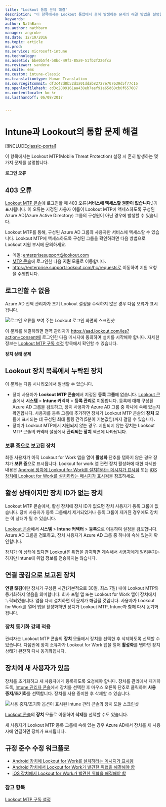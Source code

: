 ```yaml
---
title: "Lookout 통합 문제 해결"
description: "이 항목에서는 Lookout 통합에서 흔히 발생하는 문제의 해결 방법을 설명합니다."
keywords: 
author: NathBarn
ms.author: nathbarn
manager: angrobe
ms.date: 12/19/2016
ms.topic: article
ms.prod: 
ms.service: microsoft-intune
ms.technology: 
ms.assetid: bbe0b5f4-b8bc-49f3-85a9-51fb2f226fca
ms.reviewer: sandera
ms.suite: ems
ms.custom: intune-classic
ms.translationtype: Human Translation
ms.sourcegitcommit: df3c42d8b52d1a01ddab82727e707639d5f77c16
ms.openlocfilehash: cd3c2809161aa438eb7aef91a65d68cb0f657607
ms.contentlocale: ko-kr
ms.lasthandoff: 06/08/2017


---
```


# <a name="troubleshoot-lookout-integration-with-intune"></a>Intune과 Lookout의 통합 문제 해결

[!INCLUDE[classic-portal](../includes/classic-portal.md)]

이 항목에서는 Lookout MTP(Mobile Threat Protection) 설정 시 흔히 발생하는 몇 가지 문제를 설명합니다.

**로그인 오류**

## <a name="403-errors"></a>403 오류
[Lookout MTP 콘솔](https://aad.lookout.com)에 로그인할 때 403 오류(**서비스에 액세스할 권한이 없습니다.**)가 표시됩니다. 이 오류는 지정된 사용자 이름이 Lookout MTP에 액세스하도록 구성된 Azure AD(Azure Active Directory) 그룹의 구성원이 아닌 경우에 발생할 수 있습니다.

Lookout MTP를 통해, 구성된 Azure AD 그룹의 사용자만 서비스에 액세스할 수 있습니다. Lookout MTP에 액세스하도록 구성된 그룹을 확인하려면 다음 방법으로 Lookout 지원 부서에 문의하세요.

* 메일: enterprisesupport@lookout.com
* [MTP 콘솔](http://aad.lookout.com)에 로그인한 다음 **지원** 모듈로 이동합니다.
* https://enterprise.support.lookout.com/hc/requests로 이동하여 지원 요청을 수행합니다.

## <a name="unable-to-sign-in"></a>로그인할 수 없음
Azure AD 전역 관리자가 초기 Lookout 설정을 수락하지 않은 경우 다음 오류가 표시됩니다.

![로그인 오류를 보여 주는 Lookout 로그인 화면의 스크린샷](../media/mtp/lookout-mtp-consent-not-accepted-error.png)

이 문제를 해결하려면 전역 관리자가 https://aad.lookout.com/les?action=consent에 로그인한 다음 메시지에 동의하여 설치를 시작해야 합니다. 자세한 정보는 [Lookout MTP 구독 설정](../deploy-use/setup-your-lookout-mtd-subscription.md) 항목에서 확인할 수 있습니다.

**장치 상태 문제**

## <a name="device-missing-from-lookout-device-list"></a>Lookout 장치 목록에서 누락된 장치

이 문제는 다음 시나리오에서 발생할 수 있습니다.
* 장치 사용자가 **Lookout MTP 콘솔**에서 지정된 **등록 그룹**에 없습니다.  [Lookout 콘솔](http://aad.lookout.com)에서 **시스템** > **Intune 커넥터** > **등록 관리**로 이동합니다.  등록에 대해 구성된 Azure AD 그룹을 검토하고, 장치 사용자가 Azure AD 그룹 중 하나에 속해 있는지 확인합니다.  사용자를 등록 그룹에 추가하면 장치가 Lookout MTP 콘솔의 **장치** 모듈에 표시되는 데 구성된 최대 폴링 간격(5분이 기본값임)까지 걸릴 수 있습니다.
* 장치가 Lookout MTP에서 지원되지 않는 경우.  지원되지 않는 장치는 Lookout MTP 콘솔의 커넥터 설정에서 **관리되는 장치** 섹션에 나타납니다.

### <a name="device-reported-as-pending"></a>**보류 중**으로 보고된 장치

최종 사용자가 아직 Lookout for Work 앱을 열어 **활성화** 단추를 탭하지 않은 경우 장치가 **보류 중**으로 표시됩니다. Lookout for work 앱 관련 장치 활성화에 대한 자세한 내용은 [Android 장치에 Lookout for Work를 설치하라는 메시지가 표시됨](http://docs.microsoft.com/intune-user-help/you-are-prompted-to-install-lookout-for-work-android) 또는 [iOS 장치에 Lookout for Work를 설치하라는 메시지가 표시됨](https://docs.microsoft.com/intune-user-help/you-are-prompted-to-install-lookout-for-work-ios)을 참조하세요.

## <a name="device-whos-active-but-has-no-device-id"></a>활성 상태이지만 장치 ID가 없는 장치
Lookout MTP 콘솔에서, 활성 장치에 장치 ID가 없으면 장치 사용자가 등록 그룹에 없습니다. 장치 사용자가 등록 그룹에서 제거되었거나 등록 그룹이 제거된 경우에도 장치는 이 상태가 될 수 있습니다.

[Lookout 콘솔](http://aad.lookout.com)에서 **시스템** > **Intune 커넥터** > **등록**으로 이동하여 설정을 검토합니다.  Azure AD 그룹을 검토하고, 장치 사용자가 Azure AD 그룹 중 하나에 속해 있는지 확인합니다.

장치가 이 상태에 있다면 Lookout은 위협을 감지하면 계속해서 사용자에게 알려주기는 하지만 Intune에 위협 정보를 전송하지는 않습니다.

## <a name="device-reported-as-disconnected"></a>**연결 끊김**으로 보고된 장치

**연결 끊김**이란 장치가 구성된 시간(기본적으로 30일, 최소 7일) 내에 Lookout MTP와 동기화하지 않음을 의미합니다. 회사 포털 앱 또는 Lookout for Work 앱이 장치에서 누락되었습니다. 앱을 다시 설치하면 이 문제가 해결될 것입니다. 사용자가 Lookout for Work를 열어 앱을 활성화하면 장치가 Lookout MTP, Intune과 함께 다시 동기화됩니다.

### <a name="forcing-a-device-sync"></a>장치 동기화 강제 적용
관리자는 Lookout MTP 콘솔의 **장치** 모듈에서 장치를 선택한 후 삭제하도록 선택할 수 있습니다.   다음번에 장치 소유자가 Lookout for Work 앱을 열어 **활성화**를 탭하면 장치 상태가 완전히 다시 동기화됩니다.

## <a name="device-has-a-new-user"></a>장치에 새 사용자가 있음
장치를 초기화하고 새 사용자에게 등록하도록 요청해야 합니다.  장치를 관리에서 제거하도록, [Intune 관리자 콘솔](https://manage.microsoft.com)에서 장치를 선택한 후 마우스 오른쪽 단추로 클릭하여 **사용 중지/초기화**를 선택합니다. 장치를 사용 중지한 후 삭제할 수 있습니다.

![사용 중지/초기화 옵션이 표시된 Intune 관리 콘솔의 장치 모듈 스크린샷](../media/mtp/mtp-retire-device-intune-console.png)

[Lookout 콘솔](http://aad.lookout.com)의 **장치** 모듈로 이동하여 **삭제**를 선택할 수도 있습니다.

새 사용자가 Lookout MTP 등록 그룹에 속해 있는 경우 Azure AD에서 장치를 새 사용자에 연결하면 장치가 표시됩니다.

## <a name="compliance-remediation-workflows"></a>규정 준수 수정 워크플로
- [Android 장치에 Lookout for Work를 설치하라는 메시지가 표시됨]( http://docs.microsoft.com/intune-user-help/you-are-prompted-to-install-lookout-for-work-android)
- [Android 장치에서 Lookout for Work가 발견한 위협을 해결해야 함](http://docs.microsoft.com/intune-user-help/you-need-to-resolve-a-threat-found-by-lookout-for-work-android)
- [iOS 장치에서 Lookout for Work가 발견한 위협을 해결해야 함](https://docs.microsoft.com/intune-user-help/you-need-to-resolve-a-threat-found-by-lookout-for-work-ios)


### <a name="see-also"></a>참고 항목
[Lookout MTP 구독 설정](/intune-classic/deploy-use/set-up-your-subscription-with-lookout-mtp)

